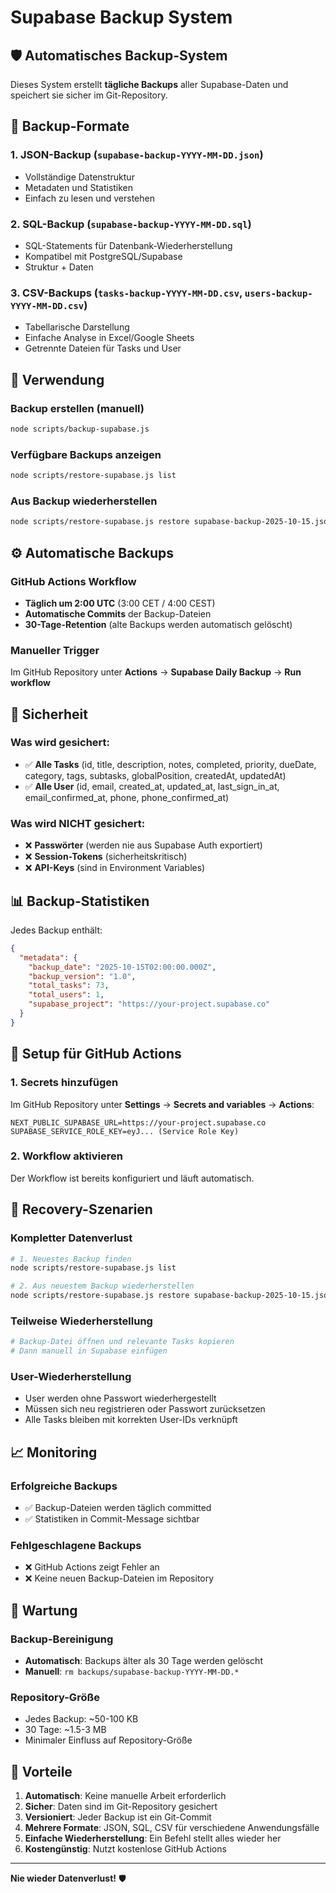 # Supabase Backup System

## 🛡️ Automatisches Backup-System

Dieses System erstellt **tägliche Backups** aller Supabase-Daten und speichert sie sicher im Git-Repository.

## 📁 Backup-Formate

### 1. **JSON-Backup** (`supabase-backup-YYYY-MM-DD.json`)
- Vollständige Datenstruktur
- Metadaten und Statistiken
- Einfach zu lesen und verstehen

### 2. **SQL-Backup** (`supabase-backup-YYYY-MM-DD.sql`)
- SQL-Statements für Datenbank-Wiederherstellung
- Kompatibel mit PostgreSQL/Supabase
- Struktur + Daten

### 3. **CSV-Backups** (`tasks-backup-YYYY-MM-DD.csv`, `users-backup-YYYY-MM-DD.csv`)
- Tabellarische Darstellung
- Einfache Analyse in Excel/Google Sheets
- Getrennte Dateien für Tasks und User

## 🚀 Verwendung

### Backup erstellen (manuell)
```bash
node scripts/backup-supabase.js
```

### Verfügbare Backups anzeigen
```bash
node scripts/restore-supabase.js list
```

### Aus Backup wiederherstellen
```bash
node scripts/restore-supabase.js restore supabase-backup-2025-10-15.json
```

## ⚙️ Automatische Backups

### GitHub Actions Workflow
- **Täglich um 2:00 UTC** (3:00 CET / 4:00 CEST)
- **Automatische Commits** der Backup-Dateien
- **30-Tage-Retention** (alte Backups werden automatisch gelöscht)

### Manueller Trigger
Im GitHub Repository unter **Actions** → **Supabase Daily Backup** → **Run workflow**

## 🔐 Sicherheit

### Was wird gesichert:
- ✅ **Alle Tasks** (id, title, description, notes, completed, priority, dueDate, category, tags, subtasks, globalPosition, createdAt, updatedAt)
- ✅ **Alle User** (id, email, created_at, updated_at, last_sign_in_at, email_confirmed_at, phone, phone_confirmed_at)

### Was wird NICHT gesichert:
- ❌ **Passwörter** (werden nie aus Supabase Auth exportiert)
- ❌ **Session-Tokens** (sicherheitskritisch)
- ❌ **API-Keys** (sind in Environment Variables)

## 📊 Backup-Statistiken

Jedes Backup enthält:
```json
{
  "metadata": {
    "backup_date": "2025-10-15T02:00:00.000Z",
    "backup_version": "1.0",
    "total_tasks": 73,
    "total_users": 1,
    "supabase_project": "https://your-project.supabase.co"
  }
}
```

## 🔧 Setup für GitHub Actions

### 1. Secrets hinzufügen
Im GitHub Repository unter **Settings** → **Secrets and variables** → **Actions**:

```
NEXT_PUBLIC_SUPABASE_URL=https://your-project.supabase.co
SUPABASE_SERVICE_ROLE_KEY=eyJ... (Service Role Key)
```

### 2. Workflow aktivieren
Der Workflow ist bereits konfiguriert und läuft automatisch.

## 🚨 Recovery-Szenarien

### Kompletter Datenverlust
```bash
# 1. Neuestes Backup finden
node scripts/restore-supabase.js list

# 2. Aus neuestem Backup wiederherstellen
node scripts/restore-supabase.js restore supabase-backup-2025-10-15.json
```

### Teilweise Wiederherstellung
```bash
# Backup-Datei öffnen und relevante Tasks kopieren
# Dann manuell in Supabase einfügen
```

### User-Wiederherstellung
- User werden ohne Passwort wiederhergestellt
- Müssen sich neu registrieren oder Passwort zurücksetzen
- Alle Tasks bleiben mit korrekten User-IDs verknüpft

## 📈 Monitoring

### Erfolgreiche Backups
- ✅ Backup-Dateien werden täglich committed
- ✅ Statistiken in Commit-Message sichtbar

### Fehlgeschlagene Backups
- ❌ GitHub Actions zeigt Fehler an
- ❌ Keine neuen Backup-Dateien im Repository

## 🔄 Wartung

### Backup-Bereinigung
- **Automatisch**: Backups älter als 30 Tage werden gelöscht
- **Manuell**: `rm backups/supabase-backup-YYYY-MM-DD.*`

### Repository-Größe
- Jedes Backup: ~50-100 KB
- 30 Tage: ~1.5-3 MB
- Minimaler Einfluss auf Repository-Größe

## 🎯 Vorteile

1. **Automatisch**: Keine manuelle Arbeit erforderlich
2. **Sicher**: Daten sind im Git-Repository gesichert
3. **Versioniert**: Jeder Backup ist ein Git-Commit
4. **Mehrere Formate**: JSON, SQL, CSV für verschiedene Anwendungsfälle
5. **Einfache Wiederherstellung**: Ein Befehl stellt alles wieder her
6. **Kostengünstig**: Nutzt kostenlose GitHub Actions

---

**Nie wieder Datenverlust!** 🛡️
